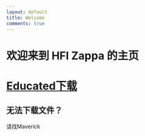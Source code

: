 ```yaml
---
layout: default
title: Welcome
comments: true
---
```


# 欢迎来到 HFI Zappa 的主页

# [Educated下载](https://zappahfi.github.io/Files/Educated.pdf)

## 无法下载文件？

请找Maverick
